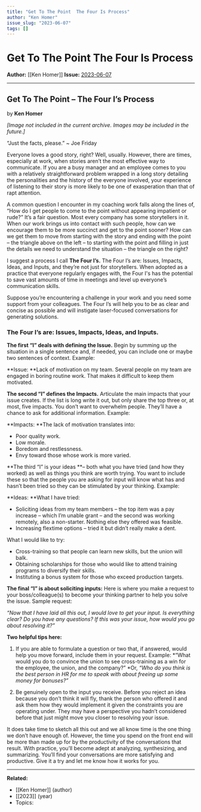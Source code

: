 ```yaml
---
title: "Get To The Point  The Four Is Process"
author: "Ken Homer"
issue_slug: "2023-06-07"
tags: []
---
```


# Get To The Point  The Four Is Process

**Author:** [[Ken Homer]]
**Issue:** [2023-06-07](https://plex.collectivesensecommons.org/2023-06-07/)

---

## Get To The Point – The Four I’s Process
by **Ken Homer**

*[Image not included in the current archive. Images may be included in the future.]*

“Just the facts, please.” ~ Joe Friday

Everyone loves a good story, right? Well, usually. However, there are times, especially at work, when stories aren’t the most effective way to communicate. If you are a busy manager and an employee comes to you with a relatively straightforward problem wrapped in a long story detailing the personalities and the history of the everyone involved, your experience of listening to their story is more likely to be one of exasperation than that of rapt attention.

A common question I encounter in my coaching work falls along the lines of, “How do I get people to come to the point without appearing impatient or rude?” It’s a fair question. Most every company has some storytellers in it. When our work brings us into contact with such people, how can we encourage them to be more succinct and get to the point sooner? How can we get them to move from starting with the story and ending with the point – the triangle above on the left – to starting with the point and filling in just the details we need to understand the situation – the triangle on the right?

I suggest a process I call **The Four I’s.** The Four I’s are: Issues, Impacts, Ideas, and Inputs, and they’re not just for storytellers. When adopted as a practice that everyone regularly engages with, the Four I's has the potential to save vast amounts of time in meetings and level up everyone’s communication skills.

Suppose you’re encountering a challenge in your work and you need some support from your colleagues. The Four I’s will help you to be as clear and concise as possible and will instigate laser-focused conversations for generating solutions.

### The Four I’s are: Issues, Impacts, Ideas, and Inputs.

**The first “I” deals with defining the Issue.** Begin by summing up the situation in a single sentence and, if needed, you can include one or maybe two sentences of context. Example:

**Issue: **Lack of motivation on my team. Several people on my team are engaged in boring routine work. That makes it difficult to keep them motivated.

**The second “I” defines the Impacts.** Articulate the main impacts that your issue creates. If the list is long write it out, but only share the top three or, at most, five impacts. You don’t want to overwhelm people. They’ll have a chance to ask for additional information. Example:

**Impacts: **The lack of motivation translates into:

- Poor quality work.
- Low morale.
- Boredom and restlessness.
- Envy toward those whose work is more varied.

**The third “I” is your ideas **– both what you have tried (and how they worked) as well as things you think are worth trying. You want to include these so that the people you are asking for input will know what has and hasn’t been tried so they can be stimulated by your thinking. Example:

**Ideas: **What I have tried:

- Soliciting ideas from my team members – the top item was a pay increase – which I’m unable grant – and the second was working remotely, also a non-starter. Nothing else they offered was feasible.
- Increasing flextime options – tried it but didn’t really make a dent.

What I would like to try:

- Cross-training so that people can learn new skills, but the union will balk.
- Obtaining scholarships for those who would like to attend training programs to diversify their skills.
- Instituting a bonus system for those who exceed production targets.

**The final “I” is about soliciting inputs:** Here is where you make a request to your boss/colleague(s) to become your thinking partner to help you solve the issue. Sample request:

*“Now that I have laid all this out, I would love to get your input. Is everything clear? Do you have any questions? If this was your issue, how would you go about resolving it?”*

**Two helpful tips here:**

1) If you are able to formulate a question or two that, if answered, would help you move forward, include them in your request. Example: *“What would you do to convince the union to see cross-training as a win for the employee, the union, and the company?” *Or, *“Who do you think is the best person in HR for me to speak with about freeing up some money for bonuses?”*

2) Be genuinely open to the input you receive. Before you reject an idea because you don’t think it will fly, thank the person who offered it and ask them how they would implement it given the constraints you are operating under. They may have a perspective you hadn’t considered before that just might move you closer to resolving your issue.

It does take time to sketch all this out and we all know time is the one thing we don’t have enough of. However, the time you spend on the front end will be more than made up for by the productivity of the conversations that result. With practice, you’ll become adept at analyzing, synthesizing, and summarizing. You’ll find your conversations are more satisfying and productive. Give it a try and let me know how it works for you.

---

**Related:**
- [[Ken Homer]] (author)
- [[2023]] (year)
- Topics: 

